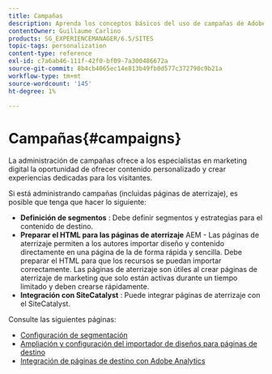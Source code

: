 ```yaml
---
title: Campañas
description: Aprenda los conceptos básicos del uso de campañas de Adobe Experience Manager AEM ().
contentOwner: Guillaume Carlino
products: SG_EXPERIENCEMANAGER/6.5/SITES
topic-tags: personalization
content-type: reference
exl-id: c7a6ab46-111f-42f0-bf09-7a300486672a
source-git-commit: 8b4cb4065ec14e813b49fb0d577c372790c9b21a
workflow-type: tm+mt
source-wordcount: '145'
ht-degree: 1%

---
```


# Campañas{#campaigns}

La administración de campañas ofrece a los especialistas en marketing digital la oportunidad de ofrecer contenido personalizado y crear experiencias dedicadas para los visitantes.

Si está administrando campañas (incluidas páginas de aterrizaje), es posible que tenga que hacer lo siguiente:

* **Definición de segmentos** : Debe definir segmentos y estrategias para el contenido de destino.
* **Preparar el HTML para las páginas de aterrizaje** AEM - Las páginas de aterrizaje permiten a los autores importar diseño y contenido directamente en una página de la de forma rápida y sencilla. Debe preparar el HTML para que los recursos se puedan importar correctamente. Las páginas de aterrizaje son útiles al crear páginas de aterrizaje de marketing que solo están activas durante un tiempo limitado y deben crearse rápidamente.
* **Integración con SiteCatalyst** : Puede integrar páginas de aterrizaje con el SiteCatalyst.

Consulte las siguientes páginas:

* [Configuración de segmentación](/help/sites-administering/campaign-segmentation.md)
* [Ampliación y configuración del importador de diseños para páginas de destino](/help/sites-administering/extending-the-design-importer-for-landingpages.md)
* [Integración de páginas de destino con Adobe Analytics](/help/sites-administering/integrating-landing-pages-with-adobe-analytics.md)
